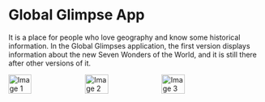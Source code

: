# Global Glimpse App

It is a place for people who love geography and know some historical information. In the Global Glimpses application, the first version displays information about the new Seven Wonders of the World, and it is still there after other versions of it.

<div style="display: flex;">
     <img src="https://github.com/Absattar22/Global_Glimpse/assets/116181912/20f0c59c-e670-4d12-86f2-5f715ac71c89" alt="Image 1" style="width: 30%;">
     <img src="https://github.com/Absattar22/Global_Glimpse/assets/116181912/c489187e-bf3f-4999-9725-d58d710b61e8" alt="Image 2" style="width: 30%;">
     <img src="https://github.com/Absattar22/Global_Glimpse/assets/116181912/e7a41331-a89f-459e-8cf1-379f4dbea360" alt="Image 3" style="width: 30%;">

</div>
